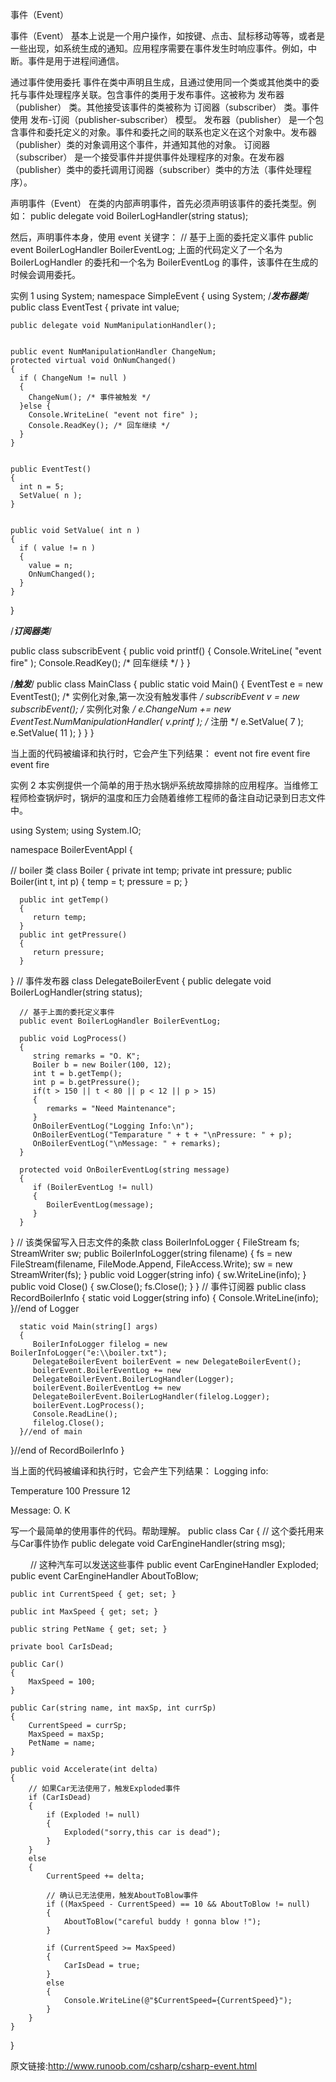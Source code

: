 事件（Event）

事件（Event） 基本上说是一个用户操作，如按键、点击、鼠标移动等等，或者是一些出现，如系统生成的通知。应用程序需要在事件发生时响应事件。例如，中断。事件是用于进程间通信。

通过事件使用委托
事件在类中声明且生成，且通过使用同一个类或其他类中的委托与事件处理程序关联。包含事件的类用于发布事件。这被称为 发布器（publisher） 类。其他接受该事件的类被称为 订阅器（subscriber） 类。事件使用 发布-订阅（publisher-subscriber） 模型。
发布器（publisher） 是一个包含事件和委托定义的对象。事件和委托之间的联系也定义在这个对象中。发布器（publisher）类的对象调用这个事件，并通知其他的对象。
订阅器（subscriber） 是一个接受事件并提供事件处理程序的对象。在发布器（publisher）类中的委托调用订阅器（subscriber）类中的方法（事件处理程序）。

声明事件（Event）
在类的内部声明事件，首先必须声明该事件的委托类型。例如：
public delegate void BoilerLogHandler(string status);

然后，声明事件本身，使用 event 关键字：
// 基于上面的委托定义事件
public event BoilerLogHandler BoilerEventLog;
上面的代码定义了一个名为 BoilerLogHandler 的委托和一个名为 BoilerEventLog 的事件，该事件在生成的时候会调用委托。

实例 1
using System;
namespace SimpleEvent
{
  using System;
  /***********发布器类***********/
  public class EventTest
  {
    private int value;

    public delegate void NumManipulationHandler();


    public event NumManipulationHandler ChangeNum;
    protected virtual void OnNumChanged()
    {
      if ( ChangeNum != null )
      {
        ChangeNum(); /* 事件被触发 */
      }else {
        Console.WriteLine( "event not fire" );
        Console.ReadKey(); /* 回车继续 */
      }
    }


    public EventTest()
    {
      int n = 5;
      SetValue( n );
    }


    public void SetValue( int n )
    {
      if ( value != n )
      {
        value = n;
        OnNumChanged();
      }
    }
  }


  /***********订阅器类***********/

  public class subscribEvent
  {
    public void printf()
    {
      Console.WriteLine( "event fire" );
      Console.ReadKey(); /* 回车继续 */
    }
  }

  /***********触发***********/
  public class MainClass
  {
    public static void Main()
    {
      EventTest e = new EventTest(); /* 实例化对象,第一次没有触发事件 */
      subscribEvent v = new subscribEvent(); /* 实例化对象 */
      e.ChangeNum += new EventTest.NumManipulationHandler( v.printf ); /* 注册 */
      e.SetValue( 7 );
      e.SetValue( 11 );
    }
  }
}

当上面的代码被编译和执行时，它会产生下列结果：
event not fire
event fire
event fire

实例 2
本实例提供一个简单的用于热水锅炉系统故障排除的应用程序。当维修工程师检查锅炉时，锅炉的温度和压力会随着维修工程师的备注自动记录到日志文件中。

using System;
using System.IO;

namespace BoilerEventAppl
{

   // boiler 类
   class Boiler
   {
      private int temp;
      private int pressure;
      public Boiler(int t, int p)
      {
         temp = t;
         pressure = p;
      }

      public int getTemp()
      {
         return temp;
      }
      public int getPressure()
      {
         return pressure;
      }
   }
   // 事件发布器
   class DelegateBoilerEvent
   {
      public delegate void BoilerLogHandler(string status);

      // 基于上面的委托定义事件
      public event BoilerLogHandler BoilerEventLog;

      public void LogProcess()
      {
         string remarks = "O. K";
         Boiler b = new Boiler(100, 12);
         int t = b.getTemp();
         int p = b.getPressure();
         if(t > 150 || t < 80 || p < 12 || p > 15)
         {
            remarks = "Need Maintenance";
         }
         OnBoilerEventLog("Logging Info:\n");
         OnBoilerEventLog("Temparature " + t + "\nPressure: " + p);
         OnBoilerEventLog("\nMessage: " + remarks);
      }

      protected void OnBoilerEventLog(string message)
      {
         if (BoilerEventLog != null)
         {
            BoilerEventLog(message);
         }
      }
   }
   // 该类保留写入日志文件的条款
   class BoilerInfoLogger
   {
      FileStream fs;
      StreamWriter sw;
      public BoilerInfoLogger(string filename)
      {
         fs = new FileStream(filename, FileMode.Append, FileAccess.Write);
         sw = new StreamWriter(fs);
      }
      public void Logger(string info)
      {
         sw.WriteLine(info);
      }
      public void Close()
      {
         sw.Close();
         fs.Close();
      }
   }
   // 事件订阅器
   public class RecordBoilerInfo
   {
      static void Logger(string info)
      {
         Console.WriteLine(info);
      }//end of Logger

      static void Main(string[] args)
      {
         BoilerInfoLogger filelog = new BoilerInfoLogger("e:\\boiler.txt");
         DelegateBoilerEvent boilerEvent = new DelegateBoilerEvent();
         boilerEvent.BoilerEventLog += new
         DelegateBoilerEvent.BoilerLogHandler(Logger);
         boilerEvent.BoilerEventLog += new
         DelegateBoilerEvent.BoilerLogHandler(filelog.Logger);
         boilerEvent.LogProcess();
         Console.ReadLine();
         filelog.Close();
      }//end of main

   }//end of RecordBoilerInfo
}

当上面的代码被编译和执行时，它会产生下列结果：
Logging info:

Temperature 100
Pressure 12

Message: O. K

写一个最简单的使用事件的代码。帮助理解。
public class Car
{
    // 这个委托用来与Car事件协作
    public delegate void CarEngineHandler(string msg);

　　    // 这种汽车可以发送这些事件
    public event CarEngineHandler Exploded;
    public event CarEngineHandler AboutToBlow;

    public int CurrentSpeed { get; set; }

    public int MaxSpeed { get; set; }

    public string PetName { get; set; }

    private bool CarIsDead;

    public Car()
    {
        MaxSpeed = 100;
    }

    public Car(string name, int maxSp, int currSp)
    {
        CurrentSpeed = currSp;
        MaxSpeed = maxSp;
        PetName = name;
    }

    public void Accelerate(int delta)
    {
        // 如果Car无法使用了，触发Exploded事件
        if (CarIsDead)
        {
            if (Exploded != null)
            {
                Exploded("sorry,this car is dead");
            }
        }
        else
        {
            CurrentSpeed += delta;

            // 确认已无法使用，触发AboutToBlow事件
            if ((MaxSpeed - CurrentSpeed) == 10 && AboutToBlow != null)
            {
                AboutToBlow("careful buddy ! gonna blow !");
            }

            if (CurrentSpeed >= MaxSpeed)
            {
                CarIsDead = true;
            }
            else
            {
                Console.WriteLine(@"$CurrentSpeed={CurrentSpeed}");
            }
        }
    }
}

原文链接:http://www.runoob.com/csharp/csharp-event.html
